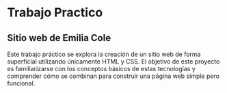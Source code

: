 # Trabajo Practico

## Sitio web de Emilia Cole
Este trabajo práctico se explora la creación de un sitio web de forma superficial utilizando únicamente HTML y CSS. El objetivo de este proyecto es familiarizarse con los conceptos básicos de estas tecnologías y comprender cómo se combinan para construir una página web simple pero funcional.